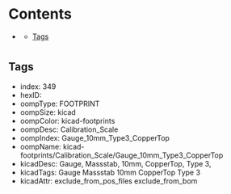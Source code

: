 



Contents
========

* [](#)
	* [Tags](#tags)

# 

## Tags

- index: 349
- hexID: 
- oompType: FOOTPRINT
- oompSize: kicad
- oompColor: kicad-footprints
- oompDesc: Calibration_Scale
- oompIndex: Gauge_10mm_Type3_CopperTop
- oompName: kicad-footprints/Calibration_Scale/Gauge_10mm_Type3_CopperTop
- kicadDesc: Gauge, Massstab, 10mm, CopperTop, Type 3,
- kicadTags: Gauge Massstab 10mm CopperTop Type 3
- kicadAttr: exclude_from_pos_files exclude_from_bom

